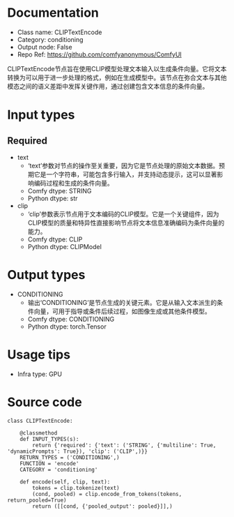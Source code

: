 # Documentation
- Class name: CLIPTextEncode
- Category: conditioning
- Output node: False
- Repo Ref: https://github.com/comfyanonymous/ComfyUI

CLIPTextEncode节点旨在使用CLIP模型处理文本输入以生成条件向量。它将文本转换为可以用于进一步处理的格式，例如在生成模型中。该节点在弥合文本与其他模态之间的语义差距中发挥关键作用，通过创建包含文本信息的条件向量。

# Input types
## Required
- text
    - ‘text’参数对节点的操作至关重要，因为它是节点处理的原始文本数据。预期它是一个字符串，可能包含多行输入，并支持动态提示，这可以显著影响编码过程和生成的条件向量。
    - Comfy dtype: STRING
    - Python dtype: str
- clip
    - ‘clip’参数表示节点用于文本编码的CLIP模型。它是一个关键组件，因为CLIP模型的质量和特异性直接影响节点将文本信息准确编码为条件向量的能力。
    - Comfy dtype: CLIP
    - Python dtype: CLIPModel

# Output types
- CONDITIONING
    - 输出‘CONDITIONING’是节点生成的关键元素。它是从输入文本派生的条件向量，可用于指导或条件后续过程，如图像生成或其他条件模型。
    - Comfy dtype: CONDITIONING
    - Python dtype: torch.Tensor

# Usage tips
- Infra type: GPU

# Source code
```
class CLIPTextEncode:

    @classmethod
    def INPUT_TYPES(s):
        return {'required': {'text': ('STRING', {'multiline': True, 'dynamicPrompts': True}), 'clip': ('CLIP',)}}
    RETURN_TYPES = ('CONDITIONING',)
    FUNCTION = 'encode'
    CATEGORY = 'conditioning'

    def encode(self, clip, text):
        tokens = clip.tokenize(text)
        (cond, pooled) = clip.encode_from_tokens(tokens, return_pooled=True)
        return ([[cond, {'pooled_output': pooled}]],)
```